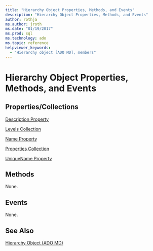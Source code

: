 ```yaml
---
title: "Hierarchy Object Properties, Methods, and Events"
description: "Hierarchy Object Properties, Methods, and Events"
author: rothja
ms.author: jroth
ms.date: "01/19/2017"
ms.prod: sql
ms.technology: ado
ms.topic: reference
helpviewer_keywords:
  - "Hierarchy object [ADO MD], members"
---
```

# Hierarchy Object Properties, Methods, and Events
## Properties/Collections  
 [Description Property](./description-property-ado-md.md)  
  
 [Levels Collection](./levels-collection-ado-md.md)  
  
 [Name Property](./name-property-ado-md.md)  
  
 [Properties Collection](../ado-api/properties-collection-ado.md)  
  
 [UniqueName Property](./uniquename-property-ado-md.md)  
  
## Methods  
 None.  
  
## Events  
 None.  
  
## See Also  
 [Hierarchy Object (ADO MD)](./hierarchy-object-ado-md.md)